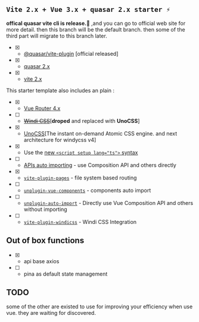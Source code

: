 ## `Vite 2.x + Vue 3.x + quasar 2.x starter ⚡`

**offical quasar vite cli is release.🌹** ,and you can go to official web site for more detail. then this branch will be 
the default branch. then some of the third part will migrate to this branch later.

- [X] - [@quasar/vite-plugin](https://quasar.dev/start/vite-plugin) [official released]
- [X] - [quasar 2.x](https://github.com/quasarframework/quasar)
- [X] - [vite 2.x](https://github.com/vitejs/vite)

This starter template also includes an plain :

- [x]  - [Vue Router 4.x](https://github.com/vuejs/vue-router-next)
- [ ]  - ~~[Windi CSS](https://github.com/windicss/windicss)~~[**droped** and replaced with **UnoCSS**]
- [x] - [UnoCSS](https://github.com/antfu/unocss)[The instant on-demand Atomic CSS engine. and next architecture for windycss v4]
- [x]  - Use the [new `<script setup lang="ts">` syntax](https://github.com/vuejs/rfcs/pull/227)
- [ ]  - [APIs auto importing](https://github.com/antfu/unplugin-auto-import) - use Composition API and others directly
- [x]  - [`vite-plugin-pages`](https://github.com/hannoeru/vite-plugin-pages) - file system based routing
- [ ]  - [`unplugin-vue-components`](https://github.com/antfu/unplugin-vue-components) - components auto import
- [ ]  - [`unplugin-auto-import`](https://github.com/antfu/unplugin-auto-import) - Directly use Vue Composition API and others without importing
- [ ]  - [`vite-plugin-windicss`](https://github.com/antfu/vite-plugin-windicss) - Windi CSS Integration

## Out of box functions 

- [x] - api base axios
- [ ] - pina as default state management

## TODO 

some of the other are existed to use for improving your efficiency when use vue. they are waiting for discovered.
